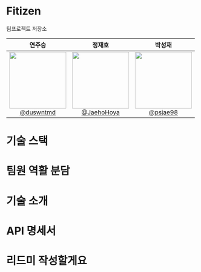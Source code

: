 # Fitizen
팀프로젝트 저장소

<div align="center">

| **연주승** | **정재호** | **박성재** | 
| :------: |  :------: | :------: | 
| [<img src="https://github.com/user-attachments/assets/23b20910-100c-4646-8420-99b016ce8b54" height=150 width=150> <br/> @duswntmd](https://github.com/duswntmd) |[<img src="https://github.com/user-attachments/assets/23b20910-100c-4646-8420-99b016ce8b54" height=150 width=150> <br/> @JaehoHoya](https://github.com/JaehoHoya) |[<img src="https://github.com/user-attachments/assets/23b20910-100c-4646-8420-99b016ce8b54" height=150 width=150> <br/> @psjae98](https://github.com/psjae98) | 
</div>

# 기술 스택
# 팀원 역활 분담
# 기술 소개
# API 명세서
# 리드미 작성할게요 
